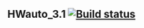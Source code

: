 ## HWauto_3.1 [![Build status](https://ci.appveyor.com/api/projects/status/khmdwt5ebbvhx6iy?svg=true)](https://ci.appveyor.com/project/Tohage/hwauto-3-1)
